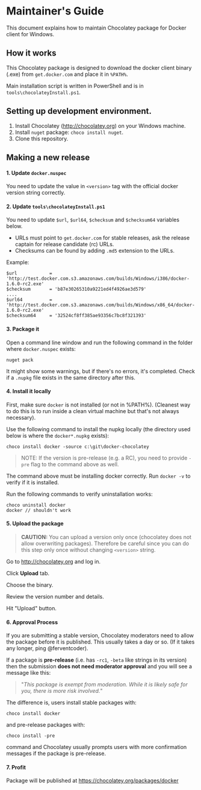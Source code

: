 # Maintainer's Guide

This document explains how to maintain Chocolatey package
for Docker client for Windows.

## How it works

This Chocolatey package is designed to download the docker
client binary (.exe) from `get.docker.com` and place it
in `%PATH%`.

Main installation script is written in PowerShell and is in
`tools\chocolateyInstall.ps1`.

## Setting up development environment.

1. Install Chocolatey (http://chocolatey.org) on your
   Windows machine.
2. Install `nuget` package: `choco install nuget`.
3. Clone this repository.

## Making a new release

#### 1. Update `docker.nuspec`

You need to update the value in `<version>` tag with
the official docker version string correctly.

#### 2. Update `tools\chocolateyInstall.ps1`

You need to update `$url`, `$url64`, `$checksum` and `$checksum64`
variables below.

* URLs must point to `get.docker.com` for stable releases, ask
  the release captain for release candidate (rc) URLs.
* Checksums can be found by adding `.md5` extension to the URLs.

Example:

	$url            = 'http://test.docker.com.s3.amazonaws.com/builds/Windows/i386/docker-1.6.0-rc2.exe'
	$checksum       = 'b87e30265310a9221ed4f4926ae3d579'
	....
	$url64          = 'http://test.docker.com.s3.amazonaws.com/builds/Windows/x86_64/docker-1.6.0-rc2.exe'
	$checksum64     = '32524cf8ff385ae93356c7bc8f321393'

#### 3. Package it

Open a command line window and run the following command in the folder
where `docker.nuspec` exists:

    nuget pack

It might show some warnings, but if there's no errors, it's completed.
Check if a `.nupkg` file exists in the same directory after this.

#### 4. Install it locally

First, make sure `docker` is not installed (or not in %PATH%). (Cleanest
way to do this is to run inside a clean virtual machine but that's not
always necessary).

Use the following command to install the nupkg locally (the directory
used below is where the `docker*.nupkg` exists):

    choco install docker -source c:\git\docker-chocolatey

> NOTE: If the version is pre-release (e.g. a RC), you need to provide
> `-pre` flag to the command above as well.

The command above must be installing docker correctly. Run `docker -v`
to verify if it is installed.

Run the following commands to verify uninstallation works:

    choco uninstall docker
    docker // shouldn't work

#### 5. Upload the package

> **CAUTION:** You can upload a version only once (chocolatey does not
> allow overwriting packages). Therefore be careful since you can do
> this step only once without changing `<version>` string.

Go to http://chocolatey.org and log in.

Click **Upload** tab.

Choose the binary.

Review the version number and details.

Hit "Upload" button.

#### 6. Approval Process

If you are submitting a stable version, Chocolatey moderators need to
allow the package before it is published. This usually takes a day or
so. (If it takes any longer, ping @ferventcoder).

If a package is **pre-release** (i.e. has `-rc1`, `-beta` like strings
in its version) then the submission **does not need moderator approval** 
and you will see a message like this:

> "*This package is exempt from moderation. While it is likely safe for you, 
> there is more risk involved.*"

The difference is, users install stable packages with:

    choco install docker

and pre-release packages with:

    choco install -pre

command and Chocolatey usually prompts users with more confirmation
messages if the package is pre-release.

#### 7. Profit

Package will be published at https://chocolatey.org/packages/docker


